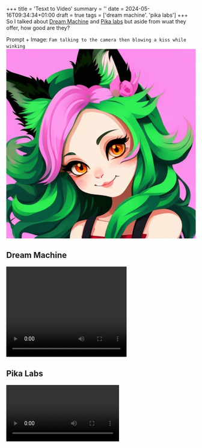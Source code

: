 +++
title = 'Tesxt to Video'
summary = ''
date = 2024-05-16T09:34:34+01:00
draft = true
tags = ['dream machine'. 'pika labs']
+++
So I talked about [Dream Machine](https://lumalabs.ai/dream-machine/creations) and [Pika labs](https://pika.art/) but aside from wuat they offer, how good are they?

Prompt + Image:
`Fam talking to the camera then blowing a kiss while winking`
![Real Fam](realfam.jpg)

## Dream Machine
<video width="320" height="240" controls>
  <source src="https://raw.githubusercontent.com/hyperagon/hyperagon.github.io/main/content/posts/2024-06-16/dreammachine.mp4" type="video/mp4">
</video>

## Pika Labs
![Pika Labs output](pikalabs.mp4)
